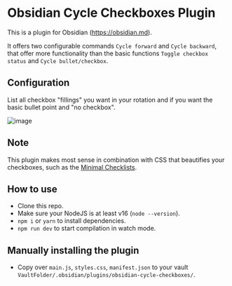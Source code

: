 # Obsidian Cycle Checkboxes Plugin

This is a plugin for Obsidian (https://obsidian.md).

It offers two configurable commands `Cycle forward` and `Cycle backward`, that offer more functionality than the basic functions `Toggle checkbox status` and `Cycle bullet/checkbox`.

## Configuration

List all checkbox "fillings" you want in your rotation and if you want the basic bullet point and "no checkbox".

![image](https://github.com/Martin-Milbradt/obsidian-cycle-checkboxes/assets/61841994/79e74f7f-9b27-43ef-a7f5-c711d7209497)

## Note

This plugin makes most sense in combination with CSS that beautifies your checkboxes, such as the [Minimal Checklists](https://minimal.guide/checklists).

## How to use

- Clone this repo.
- Make sure your NodeJS is at least v16 (`node --version`).
- `npm i` or `yarn` to install dependencies.
- `npm run dev` to start compilation in watch mode.

## Manually installing the plugin

- Copy over `main.js`, `styles.css`, `manifest.json` to your vault `VaultFolder/.obsidian/plugins/obsidian-cycle-checkboxes/`.
